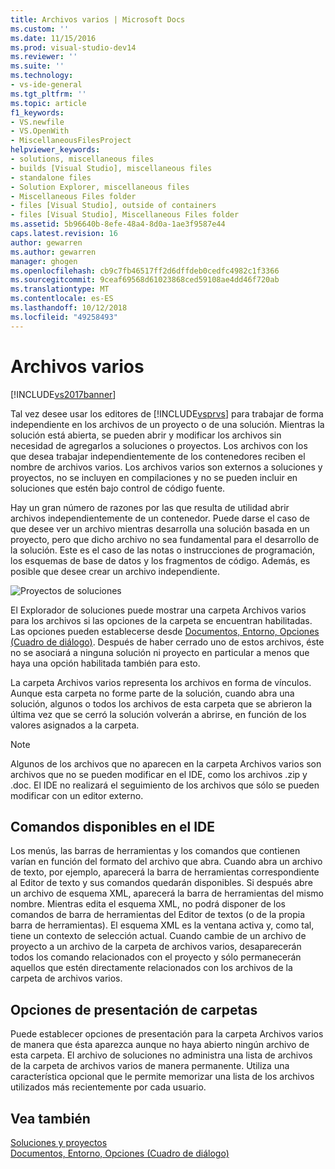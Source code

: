```yaml
---
title: Archivos varios | Microsoft Docs
ms.custom: ''
ms.date: 11/15/2016
ms.prod: visual-studio-dev14
ms.reviewer: ''
ms.suite: ''
ms.technology:
- vs-ide-general
ms.tgt_pltfrm: ''
ms.topic: article
f1_keywords:
- VS.newfile
- VS.OpenWith
- MiscellaneousFilesProject
helpviewer_keywords:
- solutions, miscellaneous files
- builds [Visual Studio], miscellaneous files
- standalone files
- Solution Explorer, miscellaneous files
- Miscellaneous Files folder
- files [Visual Studio], outside of containers
- files [Visual Studio], Miscellaneous Files folder
ms.assetid: 5b96640b-8efe-48a4-8d0a-1ae3f9587e44
caps.latest.revision: 16
author: gewarren
ms.author: gewarren
manager: ghogen
ms.openlocfilehash: cb9c7fb46517ff2d6dffdeb0cedfc4982c1f3366
ms.sourcegitcommit: 9ceaf69568d61023868ced59108ae4dd46f720ab
ms.translationtype: MT
ms.contentlocale: es-ES
ms.lasthandoff: 10/12/2018
ms.locfileid: "49258493"
---
```

# <a name="miscellaneous-files"></a>Archivos varios
[!INCLUDE[vs2017banner](../../includes/vs2017banner.md)]

  
Tal vez desee usar los editores de [!INCLUDE[vsprvs](../../includes/vsprvs-md.md)] para trabajar de forma independiente en los archivos de un proyecto o de una solución. Mientras la solución está abierta, se pueden abrir y modificar los archivos sin necesidad de agregarlos a soluciones o proyectos. Los archivos con los que desea trabajar independientemente de los contenedores reciben el nombre de archivos varios. Los archivos varios son externos a soluciones y proyectos, no se incluyen en compilaciones y no se pueden incluir en soluciones que estén bajo control de código fuente.  
  
 Hay un gran número de razones por las que resulta de utilidad abrir archivos independientemente de un contenedor. Puede darse el caso de que desee ver un archivo mientras desarrolla una solución basada en un proyecto, pero que dicho archivo no sea fundamental para el desarrollo de la solución. Este es el caso de las notas o instrucciones de programación, los esquemas de base de datos y los fragmentos de código. Además, es posible que desee crear un archivo independiente.  
  
 ![Proyectos de soluciones](../../ide/reference/media/projects-solutions-misc.gif "Projects_Solutions_Misc")  
  
 El Explorador de soluciones puede mostrar una carpeta Archivos varios para los archivos si las opciones de la carpeta se encuentran habilitadas. Las opciones pueden establecerse desde [Documentos, Entorno, Opciones (Cuadro de diálogo)](../../ide/reference/documents-environment-options-dialog-box.md). Después de haber cerrado uno de estos archivos, éste no se asociará a ninguna solución ni proyecto en particular a menos que haya una opción habilitada también para esto.  
  
 La carpeta Archivos varios representa los archivos en forma de vínculos. Aunque esta carpeta no forme parte de la solución, cuando abra una solución, algunos o todos los archivos de esta carpeta que se abrieron la última vez que se cerró la solución volverán a abrirse, en función de los valores asignados a la carpeta.  
  
> [!NOTE]
>  Algunos de los archivos que no aparecen en la carpeta Archivos varios son archivos que no se pueden modificar en el IDE, como los archivos .zip y .doc. El IDE no realizará el seguimiento de los archivos que sólo se pueden modificar con un editor externo.  
  
## <a name="commands-available-in-the-ide"></a>Comandos disponibles en el IDE  
 Los menús, las barras de herramientas y los comandos que contienen varían en función del formato del archivo que abra. Cuando abra un archivo de texto, por ejemplo, aparecerá la barra de herramientas correspondiente al Editor de texto y sus comandos quedarán disponibles. Si después abre un archivo de esquema XML, aparecerá la barra de herramientas del mismo nombre. Mientras edita el esquema XML, no podrá disponer de los comandos de barra de herramientas del Editor de textos (o de la propia barra de herramientas). El esquema XML es la ventana activa y, como tal, tiene un contexto de selección actual. Cuando cambie de un archivo de proyecto a un archivo de la carpeta de archivos varios, desaparecerán todos los comando relacionados con el proyecto y sólo permanecerán aquellos que estén directamente relacionados con los archivos de la carpeta de archivos varios.  
  
## <a name="folder-display-options"></a>Opciones de presentación de carpetas  
 Puede establecer opciones de presentación para la carpeta Archivos varios de manera que ésta aparezca aunque no haya abierto ningún archivo de esta carpeta. El archivo de soluciones no administra una lista de archivos de la carpeta de archivos varios de manera permanente. Utiliza una característica opcional que le permite memorizar una lista de los archivos utilizados más recientemente por cada usuario.  
  
## <a name="see-also"></a>Vea también  
 [Soluciones y proyectos](../../ide/solutions-and-projects-in-visual-studio.md)   
 [Documentos, Entorno, Opciones (Cuadro de diálogo)](../../ide/reference/documents-environment-options-dialog-box.md)



